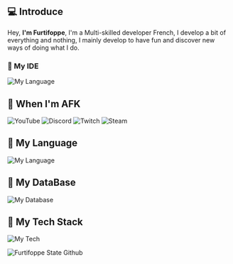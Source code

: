 ## 💻 Introduce
Hey,
**I'm Furtifoppe**, I'm a Multi-skilled developer French, I develop a bit of everything and nothing, I mainly develop to have fun and discover new ways of doing what I do.


### 📌 My IDE 
![My Language](https://skillicons.dev/icons?i=vscode,visualstudio)

## 🔌​ __**When I'm AFK**__

![YouTube](https://img.shields.io/badge/YouTube-%23FF0000.svg?style=for-the-badge&logo=YouTube&logoColor=white)
![Discord](https://img.shields.io/badge/Discord-%235865F2.svg?style=for-the-badge&logo=discord&logoColor=white)
![Twitch](https://img.shields.io/badge/Twitch-%239146FF.svg?style=for-the-badge&logo=Twitch&logoColor=white)
![Steam](https://img.shields.io/badge/steam-%23000000.svg?style=for-the-badge&logo=steam&logoColor=white)

## 📌 __**My Language**__

![My Language](https://skillicons.dev/icons?i=javascript,java,lua,dart,html,css,php,flutter)

## 📌 __**My DataBase**__

![My Database](https://skillicons.dev/icons?i=mysql,sqlite)

## 📌 __**My Tech Stack**__

![My Tech](https://skillicons.dev/icons?i=nodejs,discordjs)

![Furtifoppe State Github](https://github-readme-stats.vercel.app/api?username=furtifoppe)
